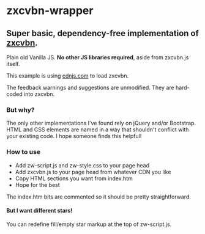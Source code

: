 # zxcvbn-wrapper
## Super basic, dependency-free implementation of [zxcvbn](https://github.com/dropbox/zxcvbn).

Plain old Vanilla JS. **No other JS libraries required**, aside from zxcvbn.js itself. 

This example is using [cdnjs.com](https://cdnjs.com/libraries/zxcvbn) to load zxcvbn.

The feedback warnings and suggestions are unmodified. They are hard-coded into zxcvbn.

### But why?
The only other implementations I've found rely on jQuery and/or Bootstrap. HTML and CSS elements are named in a way that shouldn't conflict with your existing code. I hope someone finds this helpful!

### How to use
* Add zw-script.js and zw-style.css to your page head
* Add zxcvbn.js to your page head from whatever CDN you like
* Copy HTML sections you want from index.htm
* Hope for the best

The index.htm bits are commented so it should be pretty straightforward.

#### But I want different stars!
You can redefine fill/empty star markup at the top of zw-script.js.
